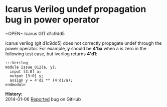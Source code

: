 
Icarus Verilog undef propagation bug in power operator
======================================================

~OPEN~ Icarus GIT d1c9dd5

icarus verilog (git d1c9dd5) does not correctly propagate undef through the power
operator. For example, **y** should be **4'bx** when a is zero in the following test
case, but iverilog returns **4'd1**:

    :::Verilog
    module issue_012(a, y);
      input [3:0] a;
      output [3:0] y;
      assign y = 4'd2 ** (4'd1/a);
    endmodule

**History:**  
2014-01-06 [Reported](https://github.com/steveicarus/iverilog/issues/7) bug on GitHub  


